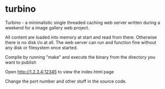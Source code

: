 turbino
=======

Turbino - a minimalistic single threaded caching web server written during a weekend for a image gallery web project.

All content are loaded into memory at start and read from there. Otherwise there is no disk i/o at all. The web server can run and function fine without any disk or filesystem once started.

Compile by running "make" and execute the binary from the directory you want to publish

Open http://1.2.3.4:12345 to view the index.html page

Change the port number and other stuff in the source code.

